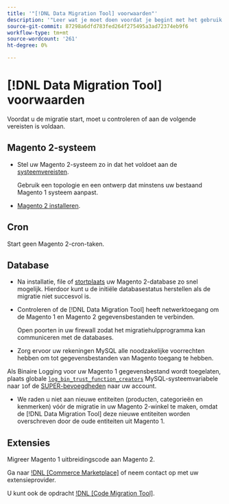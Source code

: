 ```yaml
---
title: '"[!DNL Data Migration Tool] voorwaarden"'
description: '"Leer wat je moet doen voordat je begint met het gebruik van de [!DNL Data Migration Tool] om gegevens tussen Magento 1 en Magento 2 over te brengen."'
source-git-commit: 87298a6dfd783fed264f275495a3ad72374eb9f6
workflow-type: tm+mt
source-wordcount: '261'
ht-degree: 0%

---
```



# [!DNL Data Migration Tool] voorwaarden

Voordat u de migratie start, moet u controleren of aan de volgende vereisten is voldaan.

## Magento 2-systeem

* Stel uw Magento 2-systeem zo in dat het voldoet aan de [systeemvereisten](https://devdocs.magento.com/guides/v2.4/install-gde/system-requirements.html).

   Gebruik een topologie en een ontwerp dat minstens uw bestaand Magento 1 systeem aanpast.

* [Magento 2 installeren](https://devdocs.magento.com/guides/v2.4/install-gde/bk-install-guide.html).

## Cron

Start geen Magento 2-cron-taken.

## Database

* Na installatie, file of [stortplaats](https://dev.mysql.com/doc/refman/8.0/en/mysqldump.html) uw Magento 2-database zo snel mogelijk. Hierdoor kunt u de initiële databasestatus herstellen als de migratie niet succesvol is.

* Controleren of de [!DNL Data Migration Tool] heeft netwerktoegang om de Magento 1 en Magento 2 gegevensbestanden te verbinden.

   Open poorten in uw firewall zodat het migratiehulpprogramma kan communiceren met de databases.

* Zorg ervoor uw rekeningen MySQL alle noodzakelijke voorrechten hebben om tot gegevensbestanden van Magento toegang te hebben.

Als Binaire Logging voor uw Magento 1 gegevensbestand wordt toegelaten, plaats globale [`log_bin_trust_function_creators`](https://dev.mysql.com/doc/refman/5.7/en/server-system-variables.html#sysvar_log_bin_trust_function_creators) MySQL-systeemvariabele naar `1`of de [SUPER-bevoegdheden](https://dev.mysql.com/doc/refman/5.7/en/privileges-provided.html#priv_super) naar uw account.

* We raden u niet aan nieuwe entiteiten (producten, categorieën en kenmerken) vóór de migratie in uw Magento 2-winkel te maken, omdat de [!DNL Data Migration Tool] deze nieuwe entiteiten worden overschreven door de oude entiteiten uit Magento 1.

## Extensies

Migreer Magento 1 uitbreidingscode aan Magento 2.

Ga naar [!DNL [Commerce Marketplace]](https://marketplace.magento.com/) of neem contact op met uw extensieprovider.

U kunt ook de opdracht [!DNL [Code Migration Tool]](https://github.com/magento-commerce/code-migration/blob/develop/README.md).
